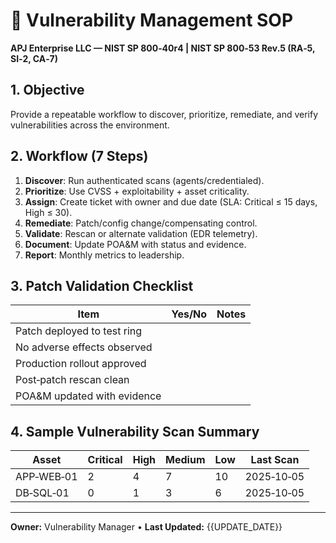 # 🧱 Vulnerability Management SOP
**APJ Enterprise LLC — NIST SP 800‑40r4 | NIST SP 800‑53 Rev.5 (RA‑5, SI‑2, CA‑7)**

## 1. Objective
Provide a repeatable workflow to discover, prioritize, remediate, and verify vulnerabilities across the environment.

## 2. Workflow (7 Steps)
1. **Discover**: Run authenticated scans (agents/credentialed).  
2. **Prioritize**: Use CVSS + exploitability + asset criticality.  
3. **Assign**: Create ticket with owner and due date (SLA: Critical ≤ 15 days, High ≤ 30).  
4. **Remediate**: Patch/config change/compensating control.  
5. **Validate**: Rescan or alternate validation (EDR telemetry).  
6. **Document**: Update POA&M with status and evidence.  
7. **Report**: Monthly metrics to leadership.

## 3. Patch Validation Checklist
| Item | Yes/No | Notes |
|---|---|---|
| Patch deployed to test ring |  |  |
| No adverse effects observed |  |  |
| Production rollout approved |  |  |
| Post‑patch rescan clean |  |  |
| POA&M updated with evidence |  |  |

## 4. Sample Vulnerability Scan Summary
| Asset | Critical | High | Medium | Low | Last Scan |
|---|---|---|---|---|---|
| APP‑WEB‑01 | 2 | 4 | 7 | 10 | 2025‑10‑05 |
| DB‑SQL‑01 | 0 | 1 | 3 | 6 | 2025‑10‑05 |

---

**Owner:** Vulnerability Manager • **Last Updated:** {{UPDATE_DATE}}
